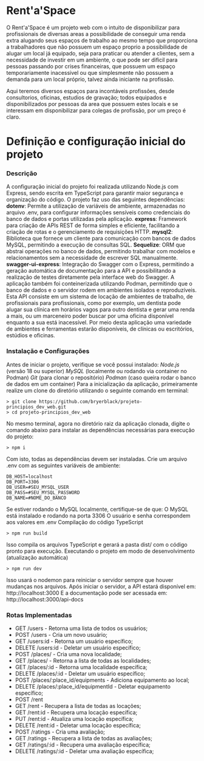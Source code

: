 # Rent'a'Space
O Rent'a'Space é um projeto web com o intuito de disponibilizar para profissionais de diversas areas a possibilidade de conseguir uma renda extra alugando seus espaços de trabalho ao mesmo tempo que proporciona a trabalhadores que não possuem um espaço proprio a possibilidade de alugar um local já equipado, seja para praticar ou atender a clientes, sem a necessidade de investir em um ambiente, o que pode ser dificil para pessoas passando por crises financeiras, que possuem um espaço temporariamente inacessivel ou que simplesmente não possuem a demanda para um local próprio, talvez ainda iniciante na profissão.

Aqui teremos diversos espaços para incontáveis profissões, desde consultorios, oficinas, estudios de gravação; todos equipados e disponibilizados por pessoas da area que possuem estes locais e se interessam em disponibilizar para colegas de profissão, por um preço é claro.

# Definição e configuração inicial do projeto
### Descrição
A configuração inicial do projeto foi realizada utilizando Node.js com Express, sendo escrita em TypeScript para garantir maior segurança e organização do código. O projeto faz uso das seguintes dependências:
**dotenv**: Permite a utilização de variáveis de ambiente, armazenadas no arquivo .env, para configurar informações sensíveis como credenciais do banco de dados e portas utilizadas pela aplicação.
**express**: Framework para criação de APIs REST de forma simples e eficiente, facilitando a criação de rotas e o gerenciamento de requisições HTTP.
**mysql2**: Biblioteca que fornece um cliente para comunicação com bancos de dados MySQL, permitindo a execução de consultas SQL.
**Sequelize**: ORM que abstrai operações no banco de dados, permitindo trabalhar com modelos e relacionamentos sem a necessidade de escrever SQL manualmente.
**swagger-ui-express**: Integração do Swagger com o Express, permitindo a geração automática de documentação para a API e possibilitando a realização de testes diretamente pela interface web do Swagger.
A aplicação também foi conteinerizada utilizando Podman, permitindo que o banco de dados e o servidor rodem em ambientes isolados e reproduzíveis.
Esta API consiste em um sistema de locação de ambientes de trabalho, de profissionais para profissionais, como por exemplo, um dentista pode alugar sua clínica em horários vagos para outro dentista e gerar uma renda a mais, ou um marceneiro poder buscar por uma oficina disponível enquanto a sua está inacessível. Por meio desta aplicação uma variedade de ambientes e ferramentas estarão disponíveis, de clínicas ou escritórios, estúdios e oficinas.

### Instalação e Configurações
Antes de iniciar o projeto, verifique se você possui instalado:
_Node.js_ (versão 18 ou superior)
_MySQL_ (localmente ou rodando via container no Podman)
_Git_ (para clonar o repositório)
_Podman_ (caso queira rodar o banco de dados em um container)
Para a inicialização da aplicação, primeiramente realize um clone do diretório utilizando o seguinte comando em terminal:
```
> git clone https://github.com/bryerblack/projeto-principios_dev_web.git
> cd projeto-principios_dev_web 
```

No mesmo terminal, agora no diretório raiz da aplicação clonada, digite o comando abaixo para instalar as dependências necessárias para execução do projeto:
```
> npm i
```
Com isto, todas as dependências devem ser instaladas.
Crie um arquivo .env com as seguintes variáveis de ambiente:
```
DB_HOST=localhost
DB_PORT=3306
DB_USER=#SEU_MYSQL_USER
DB_PASS=#SEU_MYSQL_PASSWORD
DB_NAME=#NOME_DO_BANCO
```
Se estiver rodando o MySQL localmente, certifique-se de que:
O MySQL está instalado e rodando na porta 3306
O usuário e senha correspondem aos valores em .env
Compilação do código TypeScript
```
> npm run build
```
Isso compila os arquivos TypeScript e gerará a pasta dist/ com o código pronto para execução.
Executando o projeto em modo de desenvolvimento (atualização automática)
```
> npm run dev
```
Isso usará o nodemon para reiniciar o servidor sempre que houver mudanças nos arquivos.
Após iniciar o servidor, a API estará disponível em: http://localhost:3000
E a documentação pode ser acessada em: http://localhost:3000/api-docs

### Rotas Implementadas
- GET /users - Retorna uma lista de todos os usuários;
- POST /users - Cria um novo usuário;
- GET /users:id - Retorna um usuário específico;
- DELETE /users:id - Deletar um usuário específico;
- POST /places/ - Cria uma nova localidade;
- GET /places/ - Retorna a lista de todas as localidades;
- GET /places/:id - Retorna uma localidade específica;
- DELETE /places/:id - Deletar um  usuário específico;
- POST /places/:place_id/equipments - Adiciona equipamento ao local;
- DELETE /places/:place_id/equipmentId - Deletar equipamento específico;
- POST /rent
- GET /rent - Recupera a lista de todas as locações;
- GET /rent:id - Recupera uma locação específica;
- PUT /rent:id - Atualiza uma locação específica;
- DELETE /rent:id - Deletar uma locação específica;
- POST /ratings - Cria uma avaliação;
- GET /ratings - Recupera a lista de todas as avaliações;
- GET /ratings/:id - Recupera uma avaliação específica;
- DELETE /ratings/:id - Deletar uma avaliação específica;
